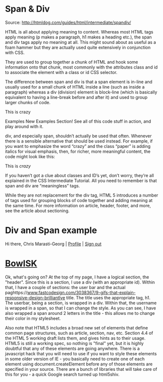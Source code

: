 # Span & Div

Source: http://htmldog.com/guides/html/intermediate/spandiv/

HTML is all about applying meaning to content. Whereas most HTML tags apply meaning (p makes a paragraph, h1 makes a heading etc.), the span and div tags apply no meaning at all. This might sound about as useful as a foam hammer but they are actually used quite extensively in conjunction with CSS.

They are used to group together a chunk of HTML and hook some information onto that chunk, most commonly with the attributes class and id to associate the element with a class or id CSS selector.

The difference between span and div is that a span element is in-line and usually used for a small chunk of HTML inside a line (such as inside a paragraph) whereas a div (division) element is block-line (which is basically equivalent to having a line-break before and after it) and used to group larger chunks of code.


<div id="scissors">
    <p>This is <span class="paper">crazy</span></p>
</div>

Examples
New Examples Section!
See all of this code stuff in action, and play around with it.

div, and especially span, shouldn’t actually be used that often. Whenever there is a sensible alternative that should be used instead. For example, if you want to emphasize the word “crazy” and the class “paper” is adding italics for visual emphasis, then, for richer, more meaningful content, the code might look like this:


<div id="scissors">
    <p>This is <em class="paper">crazy</em></p>
</div>

If you haven’t got a clue about classes and ID’s yet, don’t worry, they’re all explained in the CSS Intermediate Tutorial. All you need to remember is that span and div are “meaningless” tags.

While they are not replacement for the div tag, HTML 5 introduces a number of tags used for grouping blocks of code together and adding meaning at the same time. For more information on article, header, footer, and more, see the article about sectioning.


# Div and Span example

<div id="header">
    <div id="userbar">
        Hi there, <span class="username">Chris Marasti-Georg</span> |
        <a href="/edit-profile.html">Profile</a> |
        <a href="http://www.bowlsk.com/_ah/logout?...">Sign out</a>
    </div>
    <h1><a href="/">Bowl<span class="sk">SK</span></a></h1>
</div>

Ok, what's going on? At the top of my page, I have a logical section, the "header". Since this is a section, I use a div (with an appropriate id). Within that, I have a couple of sections: the user bar and the actual paghttps://www.fastcodesign.com/3038367/9-gifs-that-explain-responsive-design-brilliantlye title. The title uses the appropriate tag, h1. The userbar, being a section, is wrapped in a div. Within that, the username is wrapped in a span, so that I can change the style. As you can see, I have also wrapped a span around 2 letters in the title - this allows me to change their color in my stylesheet.

Also note that HTML5 includes a broad new set of elements that define common page structures, such as article, section, nav, etc. Section 4.4 of the HTML 5 working draft lists them, and gives hints as to their usage. HTML5 is still a working spec, so nothing is "final" yet, but it is highly doubtful that any of these elements are going anywhere. There is a javascript hack that you will need to use if you want to style these elements in some older version of IE - you basically need to create one of each element using document.createElement before any of those elements are specified in your source. There are a bunch of libraries that will take care of this for you - a quick Google search turned up html5shiv.
